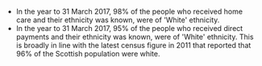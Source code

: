 * In the year to 31 March 2017, 98% of the people who received home care and their ethnicity was known, were of 'White' ethnicity.
* In the year to 31 March 2017, 95% of the people who received direct payments and their ethnicity was known, were of 'White' ethnicity. This is broadly in line with the latest census figure in 2011 that reported that 96% of the Scottish population were white.

